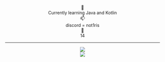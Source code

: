 <!---
BlockybombDEV/BlockybombDEV is a ✨ special ✨ repository because its `README.md` (this file) appears on your GitHub profile.
You can click the Preview link to take a look at your changes.
--->
<p align="center">🌱
<br>
Currently learning Java and Kotlin
<br>
📫
<br>
discord = not1ris
<br>
🎉
<br> 
14
  <hr>
<p align="center">
  <img src = "https://github-readme-stats.vercel.app/api/top-langs/?username=blockybombDEV&theme=github_dark&hide_border=false&include_all_commits=true&count_private=true">
  <br>
  <img src = "https://github-readme-streak-stats.herokuapp.com/?user=blockybombDEV&theme=dark&hide_border=false">
  <br>
</a>
